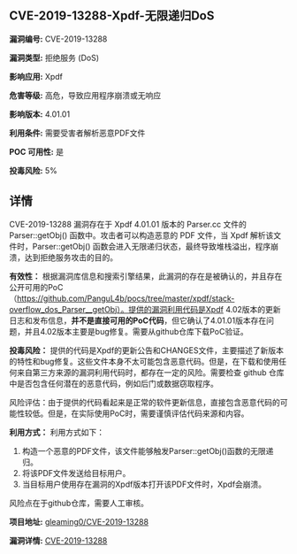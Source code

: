## CVE-2019-13288-Xpdf-无限递归DoS

**漏洞编号:** CVE-2019-13288

**漏洞类型:** 拒绝服务 (DoS)

**影响应用:** Xpdf

**危害等级:** 高危，导致应用程序崩溃或无响应

**影响版本:** 4.01.01

**利用条件:** 需要受害者解析恶意PDF文件

**POC 可用性:** 是

**投毒风险:** 5%

## 详情

CVE-2019-13288 漏洞存在于 Xpdf 4.01.01 版本的 Parser.cc 文件的 Parser::getObj() 函数中。攻击者可以构造恶意的 PDF 文件，当 Xpdf 解析该文件时，Parser::getObj() 函数会进入无限递归状态，最终导致堆栈溢出，程序崩溃，达到拒绝服务攻击的目的。

**有效性：**
根据漏洞库信息和搜索引擎结果，此漏洞的存在是被确认的，并且存在公开可用的PoC（https://github.com/PanguL4b/pocs/tree/master/xpdf/stack-overflow_dos_Parser__getObj）。提供的漏洞利用代码是Xpdf 4.02版本的更新日志和发布信息，**并不是直接可用的PoC代码**，但它确认了4.01.01版本存在问题，并且4.02版本主要是bug修复。需要从github仓库下载PoC验证。

**投毒风险：**
提供的代码是Xpdf的更新公告和CHANGES文件，主要描述了新版本的特性和bug修复。这些文件本身不太可能包含恶意代码。但是，在下载和使用任何来自第三方来源的漏洞利用代码时，都存在一定的风险。需要检查 github 仓库中是否包含任何潜在的恶意代码，例如后门或数据窃取程序。

风险评估：由于提供的代码看起来是正常的软件更新信息，直接包含恶意代码的可能性较低。但是，在实际使用PoC时，需要谨慎评估代码来源和内容。

**利用方式：**
利用方式如下：
1.  构造一个恶意的PDF文件，该文件能够触发Parser::getObj()函数的无限递归。
2.  将该PDF文件发送给目标用户。
3.  当目标用户使用存在漏洞的Xpdf版本打开该PDF文件时，Xpdf会崩溃。

风险点在于github仓库，需要人工审核。

**项目地址:** [gleaming0/CVE-2019-13288](https://github.com/gleaming0/CVE-2019-13288)

**漏洞详情:** [CVE-2019-13288](https://nvd.nist.gov/vuln/detail/CVE-2019-13288)